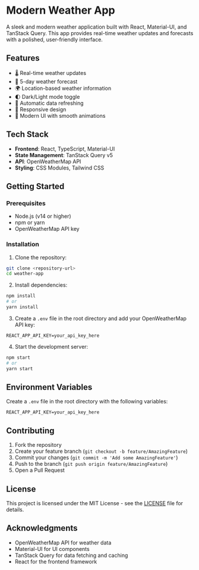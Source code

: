 # Modern Weather App

A sleek and modern weather application built with React, Material-UI, and TanStack Query. This app provides real-time weather updates and forecasts with a polished, user-friendly interface.

## Features

- 🌡️ Real-time weather updates
- 📅 5-day weather forecast
- 🌍 Location-based weather information
- 🌓 Dark/Light mode toggle
- 🔄 Automatic data refreshing
- 📱 Responsive design
- 🌈 Modern UI with smooth animations

## Tech Stack

- **Frontend**: React, TypeScript, Material-UI
- **State Management**: TanStack Query v5
- **API**: OpenWeatherMap API
- **Styling**: CSS Modules, Tailwind CSS

## Getting Started

### Prerequisites

- Node.js (v14 or higher)
- npm or yarn
- OpenWeatherMap API key

### Installation

1. Clone the repository:
```bash
git clone <repository-url>
cd weather-app
```

2. Install dependencies:
```bash
npm install
# or
yarn install
```

3. Create a `.env` file in the root directory and add your OpenWeatherMap API key:
```
REACT_APP_API_KEY=your_api_key_here
```

4. Start the development server:
```bash
npm start
# or
yarn start
```

## Environment Variables

Create a `.env` file in the root directory with the following variables:

```
REACT_APP_API_KEY=your_api_key_here
```

## Contributing

1. Fork the repository
2. Create your feature branch (`git checkout -b feature/AmazingFeature`)
3. Commit your changes (`git commit -m 'Add some AmazingFeature'`)
4. Push to the branch (`git push origin feature/AmazingFeature`)
5. Open a Pull Request

## License

This project is licensed under the MIT License - see the [LICENSE](LICENSE) file for details.

## Acknowledgments

- OpenWeatherMap API for weather data
- Material-UI for UI components
- TanStack Query for data fetching and caching
- React for the frontend framework
